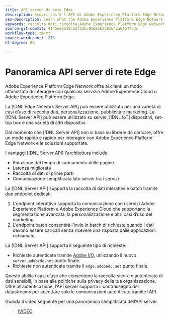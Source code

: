 ```yaml
---
title: API server di rete Edge
description: Scopri cos’è l’API di Adobe Experience Platform Edge Network Server e come utilizzarla.
seo-description: Learn what the Adobe Experience Platform Edge Network Server API is and how you can use it.
keywords: raccolta dati;raccolta;Adobe Experience Platform Edge Network;api server;
source-git-commit: 4145e22519c1df2d5c010e563b81642a6f647cdc
workflow-type: tm+mt
source-wordcount: '273'
ht-degree: 0%

---
```



# Panoramica API server di rete Edge

Adobe Experience Platform Edge Network offre ai clienti un modo ottimizzato di interagire con qualsiasi servizio Adobe Experience Cloud o Adobe Experience Platform Edge.

La [!DNL Edge Network Server API] può essere utilizzato per una varietà di casi d’uso di raccolta dati, personalizzazione, pubblicità e marketing. La [!DNL Server API] può essere utilizzato su server, [!DNL IoT] dispositivi, set-top box e una varietà di altri dispositivi.

Dal momento che [!DNL Server API] non si basa su librerie da caricare, offre un modo rapido e rapido per interagire con Adobe Experience Platform Edge Network e le soluzioni supportate.

I vantaggi [!DNL Server API] l&#39;architettura include:

* Riduzione del tempo di caricamento delle pagine
* Latenza migliorata
* Raccolta di dati di prime parti
* Comunicazione semplificata lato server tra i servizi

La [!DNL Server API] supporta la raccolta di dati interattivi e batch tramite due endpoint dedicati:

1. L’endpoint interattivo supporta la comunicazione con i servizi Adobe Experience Platform e Adobe Experience Cloud che supportano la segmentazione avanzata, la personalizzazione e altri casi d’uso del marketing.
2. L’endpoint batch consentirà l’invio in batch di richieste quando i dati devono essere caricati senza ricevere una risposta dalle applicazioni richiamate.

La [!DNL Server API] supporta il seguente tipo di richieste:

* Richieste autenticate tramite [Adobe I/O](https://developer.adobe.com/), utilizzando il nuovo `server.adobedc.net` punto finale.
* Richieste non autenticate tramite il `edge.adobedc.net` punto finale.

Questo abilita i casi d’uso che consentono la raccolta sicura e autenticata di dati sensibili, in base alle politiche sulla privacy della tua organizzazione. Oltre all’autenticazione, l’API server supporta il contrassegno dei datastreams per accettare solo le comunicazioni autenticate tramite l’API.

Guarda il video seguente per una panoramica semplificata dell’API server.

>[!VIDEO](https://video.tv.adobe.com/v/341448/)